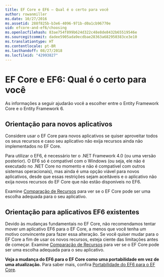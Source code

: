 ```yaml
---
title: EF Core e EF6 – Qual é o certo para você
author: rowanmiller
ms.date: 10/27/2016
ms.assetid: 288f825b-b3e6-4096-971b-d0a1cb96770e
uid: efcore-and-ef6/choosing
ms.openlocfilehash: 83ae754f899b624d322c48e8de8432b65519546e
ms.sourcegitcommit: dadee5905ada9ecdbae28363a682950383ce3e10
ms.translationtype: HT
ms.contentlocale: pt-BR
ms.lasthandoff: 08/27/2018
ms.locfileid: "42993827"
---
```

# <a name="ef-core-and-ef6-which-one-is-right-for-you"></a>EF Core e EF6: Qual é o certo para você

As informações a seguir ajudarão você a escolher entre o Entity Framework Core e o Entity Framework 6.

## <a name="guidance-for-new-applications"></a>Orientação para novos aplicativos

Considere usar o EF Core para novos aplicativos se quiser aproveitar todos os seus recursos e caso seu aplicativo não exija recursos ainda não implementados no EF Core.

Para utilizar o EF6, é necessário ter o .NET Framework 4.0 (ou uma versão posterior). O EF6 só é compatível com o Windows (ou seja, ele não é executado no .NET Core no momento e não é compatível com outros sistemas operacionais), mas ainda é uma opção viável para novos aplicativos, desde que essas restrições sejam aceitáveis e o aplicativo não exija novos recursos do EF Core que não estão disponíveis no EF6.

Examine [Comparação de Recursos](features.md) para ver se o EF Core pode ser uma escolha adequada para o seu aplicativo.

## <a name="guidance-for-existing-ef6-applications"></a>Orientação para aplicativos EF6 existentes

Devido às mudanças fundamentais no EF Core, não recomendamos tentar mover um aplicativo EF6 para o EF Core, a menos que você tenha um motivo convincente para fazer essa alteração. Se você quiser mudar para o EF Core a fim de usar os novos recursos, esteja ciente das limitações antes de começar. Examine [Comparação de Recursos](features.md) para ver se o EF Core pode ser uma escolha adequada para o seu aplicativo.

**Veja a mudança do EF6 para o EF Core como uma portabilidade em vez de uma atualização.** Para saber mais, confira [Portabilidade do EF6 para o EF Core](porting/index.md).
